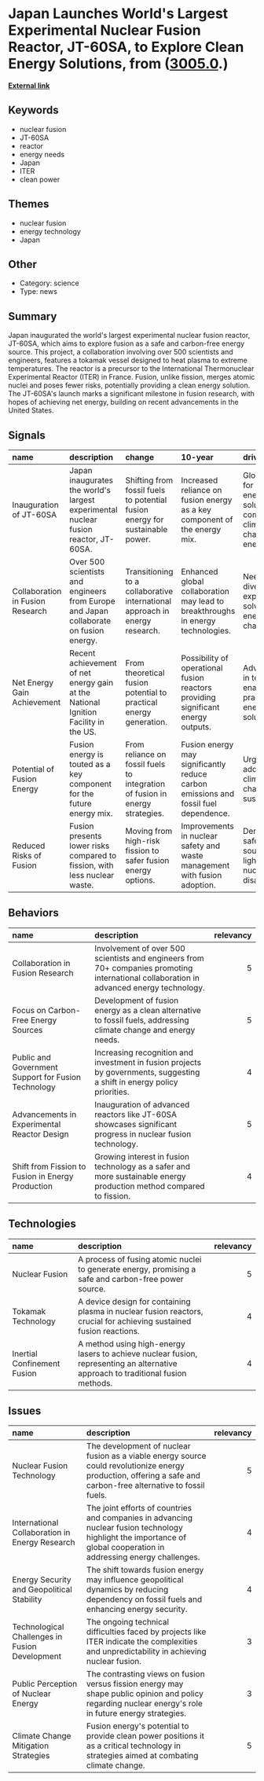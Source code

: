 # __Japan Launches World's Largest Experimental Nuclear Fusion Reactor, JT-60SA, to Explore Clean Energy Solutions__, from ([3005.0](https://kghosh.substack.com/p/3005.0).)

__[External link](https://phys.org/news/2023-12-japanese-experimental-nuclear-fusion-reactor.html)__



## Keywords

* nuclear fusion
* JT-60SA
* reactor
* energy needs
* Japan
* ITER
* clean power

## Themes

* nuclear fusion
* energy technology
* Japan

## Other

* Category: science
* Type: news

## Summary

Japan inaugurated the world's largest experimental nuclear fusion reactor, JT-60SA, which aims to explore fusion as a safe and carbon-free energy source. This project, a collaboration involving over 500 scientists and engineers, features a tokamak vessel designed to heat plasma to extreme temperatures. The reactor is a precursor to the International Thermonuclear Experimental Reactor (ITER) in France. Fusion, unlike fission, merges atomic nuclei and poses fewer risks, potentially providing a clean energy solution. The JT-60SA's launch marks a significant milestone in fusion research, with hopes of achieving net energy, building on recent advancements in the United States.

## Signals

| name                             | description                                                                           | change                                                                       | 10-year                                                                             | driving-force                                                                      |   relevancy |
|:---------------------------------|:--------------------------------------------------------------------------------------|:-----------------------------------------------------------------------------|:------------------------------------------------------------------------------------|:-----------------------------------------------------------------------------------|------------:|
| Inauguration of JT-60SA          | Japan inaugurates the world's largest experimental nuclear fusion reactor, JT-60SA.   | Shifting from fossil fuels to potential fusion energy for sustainable power. | Increased reliance on fusion energy as a key component of the energy mix.           | Global push for clean energy solutions to combat climate change and energy crises. |           4 |
| Collaboration in Fusion Research | Over 500 scientists and engineers from Europe and Japan collaborate on fusion energy. | Transitioning to a collaborative international approach in energy research.  | Enhanced global collaboration may lead to breakthroughs in energy technologies.     | Need for diverse expertise to solve complex energy challenges.                     |           3 |
| Net Energy Gain Achievement      | Recent achievement of net energy gain at the National Ignition Facility in the US.    | From theoretical fusion potential to practical energy generation.            | Possibility of operational fusion reactors providing significant energy outputs.    | Advancements in technology enabling practical energy solutions.                    |           5 |
| Potential of Fusion Energy       | Fusion energy is touted as a key component for the future energy mix.                 | From reliance on fossil fuels to integration of fusion in energy strategies. | Fusion energy may significantly reduce carbon emissions and fossil fuel dependence. | Urgent need to address climate change and sustainability.                          |           4 |
| Reduced Risks of Fusion          | Fusion presents lower risks compared to fission, with less nuclear waste.             | Moving from high-risk fission to safer fusion energy options.                | Improvements in nuclear safety and waste management with fusion adoption.           | Demand for safer energy sources in light of past nuclear disasters.                |           3 |

## Behaviors

| name                                                | description                                                                                                                              |   relevancy |
|:----------------------------------------------------|:-----------------------------------------------------------------------------------------------------------------------------------------|------------:|
| Collaboration in Fusion Research                    | Involvement of over 500 scientists and engineers from 70+ companies promoting international collaboration in advanced energy technology. |           5 |
| Focus on Carbon-Free Energy Sources                 | Development of fusion energy as a clean alternative to fossil fuels, addressing climate change and energy needs.                         |           5 |
| Public and Government Support for Fusion Technology | Increasing recognition and investment in fusion projects by governments, suggesting a shift in energy policy priorities.                 |           4 |
| Advancements in Experimental Reactor Design         | Inauguration of advanced reactors like JT-60SA showcases significant progress in nuclear fusion technology.                              |           5 |
| Shift from Fission to Fusion in Energy Production   | Growing interest in fusion technology as a safer and more sustainable energy production method compared to fission.                      |           4 |

## Technologies

| name                        | description                                                                                                                      |   relevancy |
|:----------------------------|:---------------------------------------------------------------------------------------------------------------------------------|------------:|
| Nuclear Fusion              | A process of fusing atomic nuclei to generate energy, promising a safe and carbon-free power source.                             |           5 |
| Tokamak Technology          | A device design for containing plasma in nuclear fusion reactors, crucial for achieving sustained fusion reactions.              |           4 |
| Inertial Confinement Fusion | A method using high-energy lasers to achieve nuclear fusion, representing an alternative approach to traditional fusion methods. |           4 |

## Issues

| name                                           | description                                                                                                                                                         |   relevancy |
|:-----------------------------------------------|:--------------------------------------------------------------------------------------------------------------------------------------------------------------------|------------:|
| Nuclear Fusion Technology                      | The development of nuclear fusion as a viable energy source could revolutionize energy production, offering a safe and carbon-free alternative to fossil fuels.     |           5 |
| International Collaboration in Energy Research | The joint efforts of countries and companies in advancing nuclear fusion technology highlight the importance of global cooperation in addressing energy challenges. |           4 |
| Energy Security and Geopolitical Stability     | The shift towards fusion energy may influence geopolitical dynamics by reducing dependency on fossil fuels and enhancing energy security.                           |           4 |
| Technological Challenges in Fusion Development | The ongoing technical difficulties faced by projects like ITER indicate the complexities and unpredictability in achieving nuclear fusion.                          |           3 |
| Public Perception of Nuclear Energy            | The contrasting views on fusion versus fission energy may shape public opinion and policy regarding nuclear energy's role in future energy strategies.              |           3 |
| Climate Change Mitigation Strategies           | Fusion energy's potential to provide clean power positions it as a critical technology in strategies aimed at combating climate change.                             |           5 |